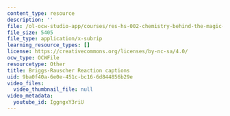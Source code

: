 ```yaml
---
content_type: resource
description: ''
file: /ol-ocw-studio-app/courses/res-hs-002-chemistry-behind-the-magic-chemical-demonstrations-for-the-classroom/IggngxY3riU_captions.webvtt
file_size: 5405
file_type: application/x-subrip
learning_resource_types: []
license: https://creativecommons.org/licenses/by-nc-sa/4.0/
ocw_type: OCWFile
resourcetype: Other
title: Briggs-Rauscher Reaction captions
uid: 9ba0f40a-6e0e-451c-bc16-6d844856b29e
video_files:
  video_thumbnail_file: null
video_metadata:
  youtube_id: IggngxY3riU
---
```

